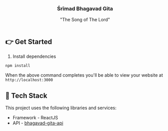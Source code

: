 <p align="center">
    <h3 align="center">Śrīmad Bhagavad Gita</h3>
  <p align="center">
    "The Song of The Lord"
    <br />
    <br />    
  </p>
</p>

## 👉 Get Started

1. Install dependencies

```
npm install
```

When the above command completes you'll be able to view your website at `http://localhost:3000`

## 🥞 Tech Stack

This project uses the following libraries and services:

- Framework - ReactJS
- API - [bhagavad-gita-api](https://github.com/vedicscriptures/bhagavad-gita-api) 


